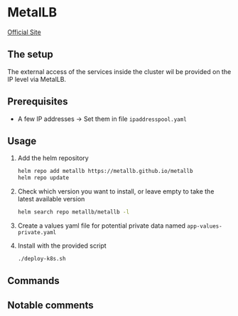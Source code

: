 # MetalLB

[Official Site](https://metallb.io/)

## The setup

The external access of the services inside the cluster wil be provided on the IP level via MetalLB.

## Prerequisites

- A few IP addresses -> Set them in file `ipaddresspool.yaml`

## Usage

1. Add the helm repository

    ```bash
    helm repo add metallb https://metallb.github.io/metallb
    helm repo update
    ```

2. Check which version you want to install, or leave empty to take the latest available version

    ```bash
    helm search repo metallb/metallb -l
    ```

3. Create a values yaml file for potential private data named `app-values-private.yaml`

4. Install with the provided script

    ```bash
    ./deploy-k8s.sh
    ```

## Commands

## Notable comments
